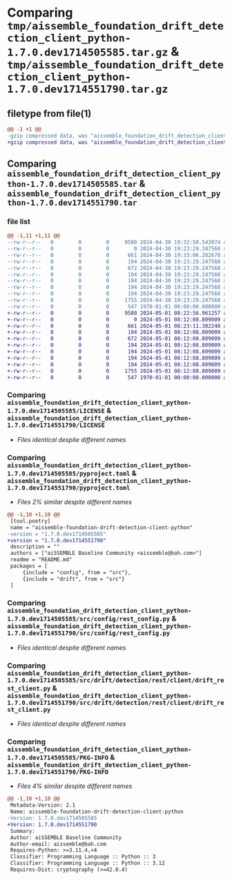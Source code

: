 # Comparing `tmp/aissemble_foundation_drift_detection_client_python-1.7.0.dev1714505585.tar.gz` & `tmp/aissemble_foundation_drift_detection_client_python-1.7.0.dev1714551790.tar.gz`

## filetype from file(1)

```diff
@@ -1 +1 @@
-gzip compressed data, was "aissemble_foundation_drift_detection_client_python-1.7.0.dev1714505585.tar", max compression
+gzip compressed data, was "aissemble_foundation_drift_detection_client_python-1.7.0.dev1714551790.tar", max compression
```

## Comparing `aissemble_foundation_drift_detection_client_python-1.7.0.dev1714505585.tar` & `aissemble_foundation_drift_detection_client_python-1.7.0.dev1714551790.tar`

### file list

```diff
@@ -1,11 +1,11 @@
--rw-r--r--   0        0        0     9580 2024-04-30 19:32:50.543074 aissemble_foundation_drift_detection_client_python-1.7.0.dev1714505585/LICENSE
--rw-r--r--   0        0        0        0 2024-04-30 19:23:29.247568 aissemble_foundation_drift_detection_client_python-1.7.0.dev1714505585/README.md
--rw-r--r--   0        0        0      661 2024-04-30 19:33:06.282678 aissemble_foundation_drift_detection_client_python-1.7.0.dev1714505585/pyproject.toml
--rw-r--r--   0        0        0      194 2024-04-30 19:23:29.247568 aissemble_foundation_drift_detection_client_python-1.7.0.dev1714505585/src/config/__init__.py
--rw-r--r--   0        0        0      672 2024-04-30 19:23:29.247568 aissemble_foundation_drift_detection_client_python-1.7.0.dev1714505585/src/config/rest_config.py
--rw-r--r--   0        0        0      194 2024-04-30 19:23:29.247568 aissemble_foundation_drift_detection_client_python-1.7.0.dev1714505585/src/drift/__init__.py
--rw-r--r--   0        0        0      194 2024-04-30 19:23:29.247568 aissemble_foundation_drift_detection_client_python-1.7.0.dev1714505585/src/drift/detection/__init__.py
--rw-r--r--   0        0        0      194 2024-04-30 19:23:29.247568 aissemble_foundation_drift_detection_client_python-1.7.0.dev1714505585/src/drift/detection/rest/__init__.py
--rw-r--r--   0        0        0      194 2024-04-30 19:23:29.247568 aissemble_foundation_drift_detection_client_python-1.7.0.dev1714505585/src/drift/detection/rest/client/__init__.py
--rw-r--r--   0        0        0     1755 2024-04-30 19:23:29.247568 aissemble_foundation_drift_detection_client_python-1.7.0.dev1714505585/src/drift/detection/rest/client/drift_rest_client.py
--rw-r--r--   0        0        0      547 1970-01-01 00:00:00.000000 aissemble_foundation_drift_detection_client_python-1.7.0.dev1714505585/PKG-INFO
+-rw-r--r--   0        0        0     9580 2024-05-01 08:22:56.961257 aissemble_foundation_drift_detection_client_python-1.7.0.dev1714551790/LICENSE
+-rw-r--r--   0        0        0        0 2024-05-01 08:12:08.809009 aissemble_foundation_drift_detection_client_python-1.7.0.dev1714551790/README.md
+-rw-r--r--   0        0        0      661 2024-05-01 08:23:11.302240 aissemble_foundation_drift_detection_client_python-1.7.0.dev1714551790/pyproject.toml
+-rw-r--r--   0        0        0      194 2024-05-01 08:12:08.809009 aissemble_foundation_drift_detection_client_python-1.7.0.dev1714551790/src/config/__init__.py
+-rw-r--r--   0        0        0      672 2024-05-01 08:12:08.809009 aissemble_foundation_drift_detection_client_python-1.7.0.dev1714551790/src/config/rest_config.py
+-rw-r--r--   0        0        0      194 2024-05-01 08:12:08.809009 aissemble_foundation_drift_detection_client_python-1.7.0.dev1714551790/src/drift/__init__.py
+-rw-r--r--   0        0        0      194 2024-05-01 08:12:08.809009 aissemble_foundation_drift_detection_client_python-1.7.0.dev1714551790/src/drift/detection/__init__.py
+-rw-r--r--   0        0        0      194 2024-05-01 08:12:08.809009 aissemble_foundation_drift_detection_client_python-1.7.0.dev1714551790/src/drift/detection/rest/__init__.py
+-rw-r--r--   0        0        0      194 2024-05-01 08:12:08.809009 aissemble_foundation_drift_detection_client_python-1.7.0.dev1714551790/src/drift/detection/rest/client/__init__.py
+-rw-r--r--   0        0        0     1755 2024-05-01 08:12:08.809009 aissemble_foundation_drift_detection_client_python-1.7.0.dev1714551790/src/drift/detection/rest/client/drift_rest_client.py
+-rw-r--r--   0        0        0      547 1970-01-01 00:00:00.000000 aissemble_foundation_drift_detection_client_python-1.7.0.dev1714551790/PKG-INFO
```

### Comparing `aissemble_foundation_drift_detection_client_python-1.7.0.dev1714505585/LICENSE` & `aissemble_foundation_drift_detection_client_python-1.7.0.dev1714551790/LICENSE`

 * *Files identical despite different names*

### Comparing `aissemble_foundation_drift_detection_client_python-1.7.0.dev1714505585/pyproject.toml` & `aissemble_foundation_drift_detection_client_python-1.7.0.dev1714551790/pyproject.toml`

 * *Files 2% similar despite different names*

```diff
@@ -1,10 +1,10 @@
 [tool.poetry]
 name = "aissemble-foundation-drift-detection-client-python"
-version = "1.7.0.dev1714505585"
+version = "1.7.0.dev1714551790"
 description = ""
 authors = ["aiSSEMBLE Baseline Community <aissemble@bah.com>"]
 readme = "README.md"
 packages = [
     {include = "config", from = "src"},
     {include = "drift", from = "src"}
 ]
```

### Comparing `aissemble_foundation_drift_detection_client_python-1.7.0.dev1714505585/src/config/rest_config.py` & `aissemble_foundation_drift_detection_client_python-1.7.0.dev1714551790/src/config/rest_config.py`

 * *Files identical despite different names*

### Comparing `aissemble_foundation_drift_detection_client_python-1.7.0.dev1714505585/src/drift/detection/rest/client/drift_rest_client.py` & `aissemble_foundation_drift_detection_client_python-1.7.0.dev1714551790/src/drift/detection/rest/client/drift_rest_client.py`

 * *Files identical despite different names*

### Comparing `aissemble_foundation_drift_detection_client_python-1.7.0.dev1714505585/PKG-INFO` & `aissemble_foundation_drift_detection_client_python-1.7.0.dev1714551790/PKG-INFO`

 * *Files 4% similar despite different names*

```diff
@@ -1,10 +1,10 @@
 Metadata-Version: 2.1
 Name: aissemble-foundation-drift-detection-client-python
-Version: 1.7.0.dev1714505585
+Version: 1.7.0.dev1714551790
 Summary: 
 Author: aiSSEMBLE Baseline Community
 Author-email: aissemble@bah.com
 Requires-Python: >=3.11.4,<4
 Classifier: Programming Language :: Python :: 3
 Classifier: Programming Language :: Python :: 3.12
 Requires-Dist: cryptography (>=42.0.4)
```

